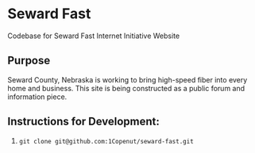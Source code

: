 # Seward Fast
Codebase for Seward Fast Internet Initiative Website

## Purpose
Seward County, Nebraska is working to bring high-speed fiber into every home and business. This site is being constructed as a public forum and information piece.

## Instructions for Development:
1. ``` git clone git@github.com:1Copenut/seward-fast.git ```

